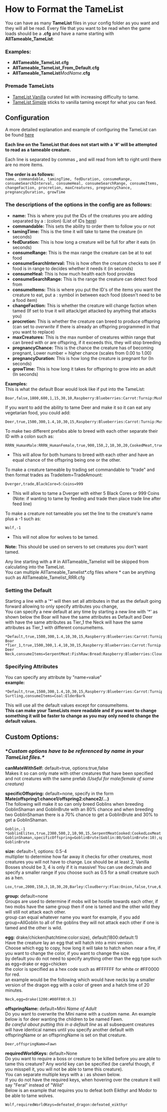 # How to Format the TameList
You can have as many __TameList__ files in your config folder as you want and they will all be read.
Every file that you want to be read when the game loads should be a __.cfg__ and have a name starting with __AllTameable_TameList__:  
### Examples:   
- __AllTameable_TameList.cfg__  
- __AllTameable_TameList_From_Default.cfg__
- __AllTameable_TameList__*ModName*__.cfg__

### Premade TameLists

* [TameList Vanilla](https://github.com/meldurson/AllTameable/blob/main/TameList%20Vanilla.zip) curated list with increasing difficulty to tame.
* [TameList Simple](https://github.com/meldurson/AllTameable/blob/main/TameList%20Simple.zip) sticks to vanilla taming except for what you can feed.


## Configuration

A more detailed explanation and example of configuring the TameList can be found [here](https://github.com/meldurson/AllTameable/blob/main/Wiki_DetailedTameList.md)  

__Each line on the TameList that does not start with a '#' will be attempted to read as a tameable creature.__

Each line is separated by commas __,__ and will read from left to right until there are no more items.  

__The order is as follows:__  
`name, commandable, tamingTime, fedDuration, consumeRange, consumeSearchInterval, consumeHeal, consumeSearchRange, consumeItems, changeFaction, procretion, maxCreatures, pregnancyChance, pregnancyDuration, growTime`  

### The descriptions of the options in the config are as follows:
* __name:__ This is where you put the IDs of the creatures you are adding separated by a : (colon) (List of IDs [here](https://valheim-modding.github.io/Jotunn/data/prefabs/character-list.html))
* __commandable:__ This sets the ability to order them to follow you or not
* __tamingTime:__ This is the time it will take to tame the creature (in seconds)
* __fedDuration:__ This is how long a creature will be full for after it eats (in seconds)
* __consumeRange:__ This is the max range the creature can be at to eat food
* __consumeSearchInterval:__ This is how often the creature checks to see if food is in range to decides whether it needs it (in seconds)
* __consumeHeal:__ This is how much health each food provides
* __consumeSearchRange:__ This is the range the creature can detect food from
* __consumeItems:__ This is where you put the ID's of the items you want the creature to eat, put a : symbol in between each food (doesn't need to be a food item)
* __changeFaction:__ This is whether the creature will change faction when tamed (If set to true it will attack/get attacked by anything that attacks you)
* __procretion:__ This is whether the creature can breed to produce offspring (can set to _overwrite_ if there is already an offspring programmed in that you want to replace)
* __maxCreatures:__ This is the max number of creatures within range that can breed with or are offspring, if it exceeds this, they will stop breeding
* __pregnancyChance:__ This is the chance the creature has of becoming pregnant, Lower number = higher chance (scales from 0.00 to 1.00)
* __pregnancyDuration:__ This is how long the creature is pregnant for (In seconds)
* __growTime:__ This is how long it takes for offspring to grow into an adult (In seconds)

__Examples:__  
This is what the default Boar would look like if put into the TameList:

    Boar,false,1800,600,1,15,30,10,Raspberry:Blueberries:Carrot:Turnip:Mushroom:Onion,false,true,5,0.33,60,3000
If you want to add the ability to tame Deer and make it so it can eat any vegetarian food, you could add:

    Deer,true,1500,300,1.4,10,30,15,Raspberry:Blueberries:Carrot:Turnip:Mushroom:Cloudberry:OnionSoup:Onion,false,true,7,0.66,90,2000

To make two different prefabs able to breed with each other separate their ID with a colon such as:  

    RRRN_HumanMale:RRRN_HumanFemale,true,900,150,2,10,30,20,CookedMeat,true,true,10,0.66,150,500

* This will allow for both humans to breed with each other and have an equal chance of the offspring being one or the other.

To make a creature tameable by trading set commandable to "trade" and then format trades as Tradeitem=TradeAmount:  

    Dverger,trade,BlackCore=5:Coins=999

* This will allow to tame a Dverger with either 5 Black Cores or 999 Coins (Note: if wanting to tame by feeding and trade then place trade line after feed line)


To make a creature not tameable you set the line to the creature's name plus a -1 such as:  

    Wolf,-1

* This will not allow for wolves to be tamed.

__Note:__ This should be used on servers to set creatures you don't want tamed.


Any line starting with a # in AllTameable_Tamelist will be skipped from calculating into the TameList.  
You can multiple AllTameable_Tamelist\*.cfg files where \* can be anything such as AllTameable_Tamelist_RRR.cfg  

### Setting the Default
Starting a line with a '\*' will then set all attributes in that as the default going forward allowing to only specify attributes you change,  
You can specify a new default at any time by starting a new line with '\*' as shown below the Boar will have the same attributes as Default and Deer with have the same attributes as Tier_1 the Neck will have the same attributes as Tier_1 with different consumeItems.  

    *Default,true,1500,300,1.4,10,30,15,Raspberry:Blueberries:Carrot:Turnip:Mushroom:Cloudberry:OnionSoup:Onion,false,true,7,0.66,90,2000
    Boar
    *Tier_1,true,1500,300,1.4,10,30,15,Raspberry:Blueberries:Carrot:Turnip:Mushroom:Cloudberry:OnionSoup:Onion,false,true,7,0.66,90,2000
    Deer
    Neck,consumeItems=SerpentMeat:FishRaw:Bread:Raspberry:Blueberries:Cloudberry:Carrot:Mushroom:MushroomYellow:MushroomBlue:Turnip


### Specifying Attributes
You can specify any attribute by "name=value"  
__example:__ 

    *Default,true,1500,300,1.4,10,30,15,Raspberry:Blueberries:Carrot:Turnip:Mushroom:Cloudberry:OnionSoup:Onion,false,true,7,0.66,90,2000
    Surtling,consumeItems=Coal:ElderBark  
This will use all the default values except for consumeItems.  
__This can make your TameLists more readable and if you want to change something it will be faster to change as you may only need to change the default values.__

## Custom Options:

### **Custom options have to be referenced by name in your TameList files.\**

__canMateWithSelf:__ default=true, options:true,false  
Makes it so can only mate with other creatures that have been specified and not creatures with the same prefab *(Useful for male/female of same creature)*  

__specificOffspring:__ default=none, specify in the form __Mate(offspring1:chance1/offspring2:chance2/...)__  
The following will make it so can only breed Goblins when breeding GoblinShaman and GoblinBrute with an 80% chance and when breeding two GoblinShaman there is a 70% chance to get a GoblinBrute and 30% to get a GoblinShaman.

    Goblin,-1  
    *GoblinElites,true,2300,500,2,10,90,15,SerpentMeatCooked:CookedLoxMeat:BloodPudding:FishWraps:LoxPie:TurnipStew:SerpentStew:BlackSoup:WolfMeatSkewer:WolfJerky:CookedWolfMeat:CookedHareMeat,false,true,5,0.66,200,3200  
    GoblinShaman,specificOffspring=GoblinBrute(Goblin:80/GoblinBrute:10),specificOffspring=GoblinShaman(GoblinBrute:70)  
    GoblinBrute  

__size:__ default=1, options: 0.5-4  
multiplier to determine how far away it checks for other creatures, most creatures you will not have to change.
Lox should be at least 2, Vanilla Bosses should be 3, 4 is only if it is massive!
You can use decimals and specify a smaller range if you choose such as 0.5 for a small creature such as a hen.

    Lox,true,2000,150,3,10,30,20,Barley:Cloudberry:Flax:Onion,false,true,6,0.66,150,4500,size=2

__group:__ default=none  
Groups are used to determine if mobs will be hostile towards each other, if two mobs have the same group then if one is tamed and the other wild they will still not attack each other.  
group can equal whatever name you want for example, if you add group=AllGoblin to all of the goblins they will not attack each other if one is tamed and the other is wild.

__egg:__ drake/chicken(hatchtime:color:size),  default(1800:default:1)  
Have the creature lay an egg that will hatch into a mini version.  
Choose which egg to copy, how long it will take to hatch when near a fire, if you want to change the color, if you want to change the size.  
by default you do not need to specify anything other than the egg type such as egg=drake or egg=chicken   
the color is specified as a hex code such as #FFFFFF for white or #FF0000 for red.  
an example would be the following which would have necks lay a smaller version of the dragon egg with a color of green and a hatch time of 20 minutes.  

    Neck,egg=drake(1200:#00FF00:0.3)

__offspringName:__ default=Mini *Name of Adult*  
Do you want to overwrite the Mini name with a custom name. An example below is for deer wanting the children to be named Fawn.  
_Be careful about putting this in a default line_ as all subsequent creatures will have identical names until you specify another default with offspringName or an offspringName is set on that creature.  

    Deer,offspringName=Fawn



__requiredWorldKeys:__ default=None  
Do you want to require a boss or creature to be killed before you are able to tame this creature? Any world key can be specified (be careful though, if you misspell it, you will not be able to tame this creature).  
You can separate multiple keys with a __:__ as shown below.  
If you do not have the required keys, when hovering over the creature it will say "Feral" instead of "Wild"  
Below is an example that requires you to defeat both Eikthyr and Modor to be able to tame wolves.   

    Wolf,requiredWorldKeys=defeated_dragon:defeated_eikthyr



